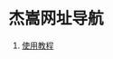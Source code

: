 # 杰嵩网址导航

1. [使用教程](https://jihulab.com/jetsung/navsites/-/wikis/%E4%BD%BF%E7%94%A8%E6%95%99%E7%A8%8B)
